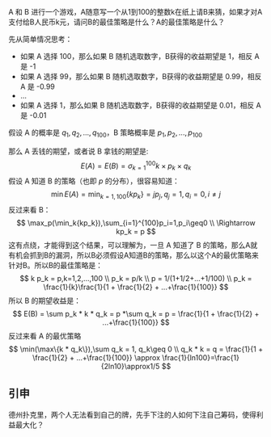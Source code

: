 A 和 B 进行一个游戏，A随意写一个从1到100的整数k在纸上请B来猜，如果才对A支付给B人民币k元，请问B的最佳策略是什么？A的最佳策略是什么？

先从简单情况思考：

- 如果 A 选择 100，那么如果 B 随机选取数字，B获得的收益期望是 1，相反 A 是 -1
- 如果 A 选择 99，那么如果 B 随机选取数字，B获得的收益期望是 0.99，相反 A 是 -0.99
- ...
- 如果 A 选择 1，那么如果 B 随机选取数字，B获得的收益期望是 0.01，相反 A 是 -0.01

假设 A 的概率是 $q_1,q_2,...,q_{100}$，B 策略概率是 $p_1,p_2,...,p_{100}$

那么 A 丢钱的期望，或者说 B 拿钱的期望是:
$$
E(A) = E(B) = \sigma_{k=1}^{100} k\times p_k\times q_k
$$
假设 A 知道 B 的策略（也即 $p$ 的分布），很容易知道：
$$
\min E(A) = \min_{k=1,100}\{ kp_k\} = j p_j, q_j=1,q_i=0,i\not=j
$$
反过来看 B：
$$
\max_p(\min_k{kp_k}),\sum_{i=1}^{100}p_i=1,p_i\geq0 \\
\Rightarrow kp_k = p
$$
这有点绕，才能得到这个结果，可以理解为，一旦 A 知道了 B 的策略，那么A就有机会抓到B的漏洞，所以B必须假设A知道B的策略，那么以这个A的最优策略来针对B。所以B的最佳策略是：
$$
k p_k = p,k=1,2,...,100 \\
p_k = p/k \\
p = 1/(1+1/2+...+1/100) \\
p_k = \frac{1}{k}\frac{1}{1 + \frac{1}{2} + ...+\frac{1}{100}}
$$
所以 B 的期望收益是：
$$
E(B) = \sum p_k * k * q_k = p *\sum q_k = p = \frac{1}{1 + \frac{1}{2} + ...+\frac{1}{100}}
$$
反过来看 A 的最优策略
$$
\min(\max\{k * q_k\}),\sum q_k = 1, q_k\geq 0 \\
q_k * k = q = \frac{1}{1 + \frac{1}{2} + ...+\frac{1}{100}} \approx \frac{1}{ln100}=\frac{1}{2ln10}\approx1/5
$$






## 引申

德州扑克里，两个人无法看到自己的牌，先手下注的人如何下注自己筹码，使得利益最大化？































